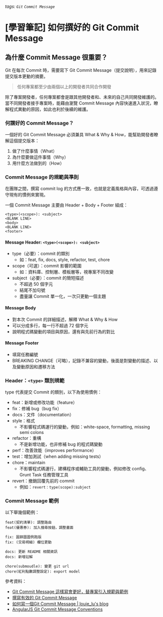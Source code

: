 ###### tags: `Git` `Commit Message`
# [學習筆記] 如何撰好的 Git Commit Message

## 為什麼 Commit Message 很重要？

Git 在每次 Commit 時，需要寫下 Git Commit Message（提交說明），用來記錄提交版本更動的摘要。

> 任何專案都至少由兩個以上的開發者共同合作開發

除了專案開發者，任何專案都會是跟其他開發者和、未來的自己共同開發維護的。當不同開發者接手專案時，能藉由瀏覽 Commit Message 內容快速進入狀況，瞭解程式異動的原因，如此也利於後續的維護。

### 何謂好的 Commit Message？

一個好的 Git Commit Message 必須兼具 What & Why & How，能幫助開發者瞭解這個提交版本：

1. 做了什麼事情（What）
2. 為什麼要做這件事情（Why）
3. 用什麼方法做到的（How）

### Commit Message 的規範與準則

在團隊之間，撰寫 commit log 的方式應一致，也就是定義風格與內容，可透過遵守現有的慣例來實現。

一個 Commit Message 主要由 Header + Body + Footer 組成：

```htmlmixed=
<type>(<scope>): <subject>
<BLANK LINE>
<body>
<BLANK LINE>
<footer>
```

#### Message Header: `<type>(<scope>): <subject>`
 - type（必要）：commit 的類別
   - 如：feat, fix, docs, style, refactor, test, chore
 - scope（可選）：commit 影響的範圍
   - 如：資料庫、控制層、模板層等，視專案不同改變
 - subject（必要）：commit 的簡短描述
   - 不超過 50 個字元
   - 結尾不加句號
   - 盡量讓 Commit 單一化，一次只更動一個主題

#### Message Body
 * 對本次 Commit 的詳細描述，解釋 What & Why & How
 * 可以分成多行，每一行不超過 72 個字元
 * 說明程式碼變動的項目與原因，還有與先前行為的對比

#### Message Footer
 - 填寫任務編號
 - BREAKING CHANGE（可略），記錄不兼容的變動，後面是對變動的描述、以及變動原因和遷移方法

### Header：`<type>` 類別規範

type 代表提交 Commit 的類別，以下為使用慣例：

* feat：新增或修改功能（feature）
* fix：修補 bug（bug fix）
* docs：文件（documentation）
* style：格式
  * 不影響程式碼運行的變動，例如：white-space, formatting, missing semi colons
* refactor：重構 
  * 不是新增功能，也非修補 bug 的程式碼變動
* perf：改善效能（improves performance）
* test：增加測試（when adding missing tests）
* chore：maintain
  * 不影響程式碼運行，建構程序或輔助工具的變動，例如修改 config、Grunt Task 任務管理工具
* revert：撤銷回覆先前的 commit
  * 例如：`revert：type(scope):subject`

### Commit Message 範例

以下舉幾個範例：

```
feat(契約清單): 調整路由
feat(優惠券): 加入搜尋按鈕，調整畫面

fix: 圓餅圖圖例跑版
fix: (交易明細) 欄位更動

docs: 更新 README 相關資訊
docs: 新增註解

chore(submoudle): 變更 git url
chore(紅利點數調整設定): export model
```

參考資料：
- [Git Commit Message 這樣寫會更好，替專案引入規範與範例](https://wadehuanglearning.blogspot.com/2019/05/commit-commit-commit-why-what-commit.html)
- [撰寫有效的 Git Commit Message](http://blog.fourdesire.com/2018/07/03/%E6%92%B0%E5%AF%AB%E6%9C%89%E6%95%88%E7%9A%84-git-commit-message/)
- [如何寫一個Git Commit Message | louie_lu's blog](https://blog.louie.lu/2017/03/21/%E5%A6%82%E4%BD%95%E5%AF%AB%E4%B8%80%E5%80%8B-git-commit-message/#rules03)
- [AngularJS Git Commit Message Conventions](https://docs.google.com/document/d/1QrDFcIiPjSLDn3EL15IJygNPiHORgU1_OOAqWjiDU5Y/edit#)
